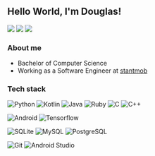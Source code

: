 ## Hello World, I'm Douglas! 
[![](https://img.shields.io/badge/-LinkedIn-222222?style=flat-square&logo=Linkedin&logoColor=white)](https://www.linkedin.com/in/douglas-maximo/)
[![](https://img.shields.io/badge/-Gmail-222222?style=flat-square&logo=gmail&logoColor=white)](mailto:douglas.h.maximo@gmail.com)
[![](https://www.codewars.com/users/MaximoDouglas/badges/micro)](https://www.codewars.com/users/MaximoDouglas)

### About me
- Bachelor of Computer Science
- Working as a Software Engineer at [stantmob](https://github.com/stantmob)

### Tech stack
![Python](https://img.shields.io/badge/Python-black?style=flat-square&logo=Python)
![Kotlin](https://img.shields.io/badge/-Kotlin-black?style=flat-square&logo=kotlin)
![Java](http://img.shields.io/badge/-Java-black?style=flat-square&logo=java)
![Ruby](http://img.shields.io/badge/-Ruby-black?style=flat-square&logo=ruby)
![C](https://img.shields.io/badge/-black?style=flat-square&logo=c)
![C++](https://img.shields.io/badge/-C++-black?style=flat-square&logo=c++)

![Android](http://img.shields.io/badge/-Android-black?style=flat-square&logo=android)
![Tensorflow](https://img.shields.io/badge/-Tensorflow-black?style=flat-square&logo=tensorflow)

![SQLite](https://img.shields.io/badge/-SQLite-black?style=flat-square&logo=sqlite)
![MySQL](https://img.shields.io/badge/-MySQL-black?style=flat-square&logo=mysql)
![PostgreSQL](https://img.shields.io/badge/-PostgreSQL-black?style=flat-square&logo=postgresql)

![Git](https://img.shields.io/badge/-Git-black?style=flat-square&logo=git)
![Android Studio](http://img.shields.io/badge/-Android%20Studio-black?style=flat-square&logo=android-studio)
